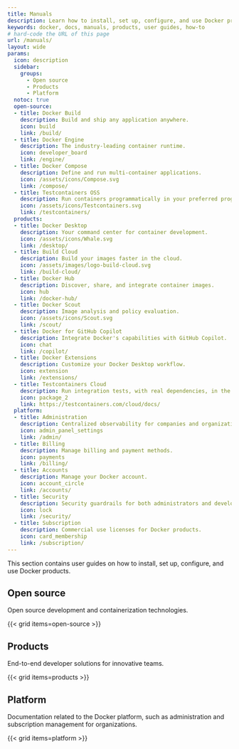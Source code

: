 ```yaml
---
title: Manuals
description: Learn how to install, set up, configure, and use Docker products with this collection of user guides
keywords: docker, docs, manuals, products, user guides, how-to
# hard-code the URL of this page
url: /manuals/
layout: wide
params:
  icon: description
  sidebar:
    groups:
      - Open source
      - Products
      - Platform
  notoc: true
  open-source:
  - title: Docker Build
    description: Build and ship any application anywhere.
    icon: build
    link: /build/
  - title: Docker Engine
    description: The industry-leading container runtime.
    icon: developer_board
    link: /engine/
  - title: Docker Compose
    description: Define and run multi-container applications.
    icon: /assets/icons/Compose.svg
    link: /compose/
  - title: Testcontainers OSS
    description: Run containers programmatically in your preferred programming language.
    icon: /assets/icons/Testcontainers.svg
    link: /testcontainers/
  products:
  - title: Docker Desktop
    description: Your command center for container development.
    icon: /assets/icons/Whale.svg
    link: /desktop/
  - title: Build Cloud
    description: Build your images faster in the cloud.
    icon: /assets/images/logo-build-cloud.svg
    link: /build-cloud/
  - title: Docker Hub
    description: Discover, share, and integrate container images.
    icon: hub
    link: /docker-hub/
  - title: Docker Scout
    description: Image analysis and policy evaluation.
    icon: /assets/icons/Scout.svg
    link: /scout/
  - title: Docker for GitHub Copilot
    description: Integrate Docker's capabilities with GitHub Copilot.
    icon: chat
    link: /copilot/
  - title: Docker Extensions
    description: Customize your Docker Desktop workflow.
    icon: extension
    link: /extensions/
  - title: Testcontainers Cloud
    description: Run integration tests, with real dependencies, in the cloud.
    icon: package_2
    link: https://testcontainers.com/cloud/docs/
  platform:
  - title: Administration
    description: Centralized observability for companies and organizations.
    icon: admin_panel_settings
    link: /admin/
  - title: Billing
    description: Manage billing and payment methods.
    icon: payments
    link: /billing/
  - title: Accounts
    description: Manage your Docker account.
    icon: account_circle
    link: /accounts/
  - title: Security
    description: Security guardrails for both administrators and developers.
    icon: lock
    link: /security/
  - title: Subscription
    description: Commercial use licenses for Docker products.
    icon: card_membership
    link: /subscription/
---
```


This section contains user guides on how to install, set up, configure, and use
Docker products.

## Open source

Open source development and containerization technologies.

{{< grid items=open-source >}}

## Products

End-to-end developer solutions for innovative teams.

{{< grid items=products >}}

## Platform

Documentation related to the Docker platform, such as administration and
subscription management for organizations.

{{< grid items=platform >}}
